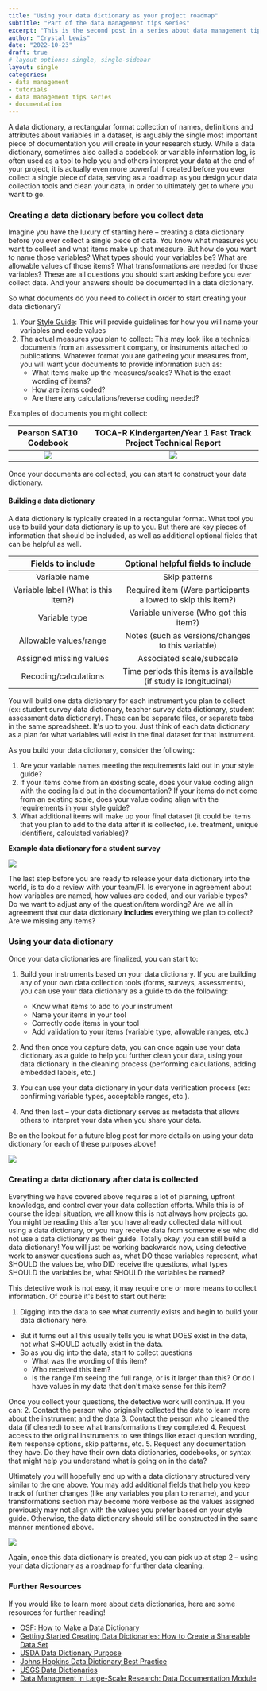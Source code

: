 ```yaml
---
title: "Using your data dictionary as your project roadmap"
subtitle: "Part of the data management tips series"
excerpt: "This is the second post in a series about data management tips."
author: "Crystal Lewis"
date: "2022-10-23"
draft: true 
# layout options: single, single-sidebar
layout: single
categories:
- data management
- tutorials
- data management tips series
- documentation
---
```


A data dictionary, a rectangular format collection of names, definitions and attributes about variables in a dataset, is arguably the single most important piece of documentation you will create in your research study. While a data dictionary, sometimes also called a codebook or variable information log, is often used as a tool to help you and others interpret your data at the end of your project, it is actually even more powerful if created before you ever collect a single piece of data, serving as a roadmap as you design your data collection tools and clean your data, in order to ultimately get to where you want to go.

### Creating a data dictionary before you collect data

Imagine you have the luxury of starting here – creating a data dictionary before you ever collect a single piece of data. You know what measures you want to collect and what items make up that measure. But how do you want to name those variables? What types should your variables be? What are allowable values of those items? What transformations are needed for those variables? These are all questions you should start asking before you ever collect data. And your answers should be documented in a data dictionary.

So what documents do you need to collect in order to start creating your data dictionary?

1. Your [Style Guide](link): This will provide guidelines for how you will name your variables and code values
2. The actual measures you plan to collect: This may look like a technical documents from an assessment company, or instruments attached to publications. Whatever format you are gathering your measures from, you will want your documents to provide information such as:
   - What items make up the measures/scales? What is the exact wording of items?
   - How are items coded?
   - Are there any calculations/reverse coding needed?

Examples of documents you might collect:

|Pearson SAT10 Codebook             |  TOCA-R Kindergarten/Year 1 Fast Track Project Technical Report |
|:--------------------------:|:-----------:|
|![](img/sat10.PNG)  |![](img/toca-r.PNG)|

Once your documents are collected, you can start to construct your data dictionary. 

#### Building a data dictionary

A data dictionary is typically created in a rectangular format. What tool you use to build your data dictionary is up to you. But there are key pieces of information that should be included, as well as additional optional fields that can be helpful as well.

|Fields to include             |  Optional helpful fields to include |
|:--------------------------:|:-----------:|
| Variable name |Skip patterns|
|Variable label (What is this item?)| Required item (Were participants allowed to skip this item?)|
|Variable type | Variable universe (Who got this item?)|
|Allowable values/range|Notes (such as versions/changes to this variable)|
|Assigned missing values|Associated scale/subscale |
|Recoding/calculations|Time periods this items is available (if study is longitudinal)|


You will build one data dictionary for each instrument you plan to collect (ex: student survey data dictionary, teacher survey data dictionary, student assessment data dictionary). These can be separate files, or separate tabs in the same spreadsheet. It's up to you. Just think of each data dictionary as a plan for what variables will exist in the final dataset for that instrument. 

As you build your data dictionary, consider the following:

1. Are your variable names meeting the requirements laid out in your style guide?
2. If your items come from an existing scale, does your value coding align with the coding laid out in the documentation? If your items do not come from an existing scale, does your value coding align with the requirements in your style guide?
3. What additional items will make up your final dataset (it could be items that you plan to add to the data after it is collected, i.e. treatment, unique identifiers, calculated variables)?

**Example data dictionary for a student survey**

![](img/data_dict.PNG)

The last step before you are ready to release your data dictionary into the world, is to do a review with your team/PI. Is everyone in agreement about how variables are named, how values are coded, and our variable types? Do we want to adjust any of the question/item wording? Are we all in agreement that our data dictionary **includes** everything we plan to collect? Are we missing any items?

### Using your data dictionary

Once your data dictionaries are finalized, you can start to:

1. Build your instruments based on your data dictionary. If you are building any of your own data collection tools (forms, surveys, assessments), you can use your data dictionary as a guide to do the following:
    - Know what items to add to your instrument
    - Name your items in your tool
    - Correctly code items in your tool
    - Add validation to your items (variable type, allowable ranges, etc.)

2. And then once you capture data, you can once again use your data dictionary as a guide to help you further clean your data, using your data dictionary in the cleaning process (performing calculations, adding embedded labels, etc.)

3. You can use your data dictionary in your data verification process (ex: confirming variable types, acceptable ranges, etc.).

4. And then last – your data dictionary serves as metadata that allows others to interpret your data when you share your data.

Be on the lookout for a future blog post for more details on using your data dictionary for each of these purposes above!

![](img/roadmap.png)
### Creating a data dictionary after data is collected

Everything we have covered above requires a lot of planning, upfront knowledge, and control over your data collection efforts. While this is of course the ideal situation, we all know this is not always how projects go. You might be reading this after you have already collected data without using a data dictionary, or you may receive data from someone else who did not use a data dictionary as their guide. Totally okay, you can still build a data dictionary! You will just be working backwards now, using detective work to answer questions such as, what DO these variables represent, what SHOULD the values be, who DID receive the questions, what types SHOULD the variables be, what SHOULD the variables be named?

This detective work is not easy, it may require one or more means to collect information. Of course it's best to start out here:
1. Digging into the data to see what currently exists and begin to build your data dictionary here.
  - But it turns out all this usually tells you is what DOES exist in the data, not what SHOULD actually exist in the data.
  - So as you dig into the data, start to collect questions
      - What was the wording of this item?
      - Who received this item?
      - Is the range I'm seeing the full range, or is it larger than this? Or do I have values in my data that don't make sense for this item?
      
Once you collect your questions, the detective work will continue. If you can:
2. Contact the person who originally collected the data to learn more about the instrument and the data
3. Contact the person who cleaned the data (if cleaned) to see what transformations they completed
4. Request access to the original instruments to see things like exact question wording, item response options, skip patterns, etc.
5. Request any documentation they have. Do they have their own data dictionaries, codebooks, or syntax that might help you understand what is going on in the data?

Ultimately you will hopefully end up with a data dictionary structured very similar to the one above. You may add additional fields that help you keep track of further changes (like any variables you plan to rename), and your transformations section may become more verbose as the values assigned previously may not align with the values you prefer based on your style guide. Otherwise, the data dictionary should still be constructed in the same manner mentioned above.

![](img/data_dict2.PNG)

Again, once this data dictionary is created, you can pick up at step 2 – using your data dictionary as a roadmap for further data cleaning.


### Further Resources

If you would like to learn more about data dictionaries, here are some resources for further reading!

- [OSF: How to Make a Data Dictionary](https://help.osf.io/article/217-how-to-make-a-data-dictionary)
- [Getting Started Creating Data Dictionaries: How to Create a Shareable Data Set](https://journals.sagepub.com/doi/full/10.1177/2515245920928007)
- [USDA Data Dictionary Purpose](https://data.nal.usda.gov/data-dictionary-purpose)
- [Johns Hopkins Data Dictionary Best Practice](https://ictrweb.johnshopkins.edu/ictr/dmig/Best_Practice/a8376318-ebd6-421f-be63-acf8c88376a1_6342a1c3-1a5d-4287-a46e-374824e3780e.html?v=65849&ip=hpdkvlttuiyioooqhw)
- [USGS Data Dictionaries](https://www.usgs.gov/data-management/data-dictionaries#what)
- [Data Managment in Large-Scale Research: Data Documentation Module](https://cghlewis.github.io/mpsi-data-training/training_1.html#Data_Dictionary)
